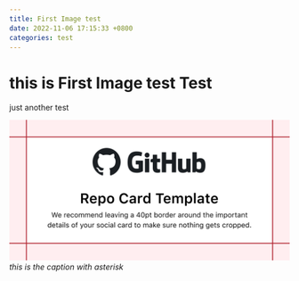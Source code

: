 ```yaml
---
title: First Image test
date: 2022-11-06 17:15:33 +0800
categories: test
---
```


# this is First Image test Test

just another test

![this is the image description again](/images/repository-open-graph-template.png)
*this is the caption with asterisk*
